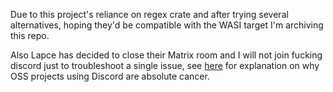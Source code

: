 Due to this project's reliance on regex crate and after trying several alternatives,
hoping they'd be compatible with the WASI target I'm archiving this repo.

Also Lapce has decided to close their Matrix room and I will not join fucking discord just 
to troubleshoot a single issue, see [here](https://usemumble.neocities.org) for explanation
on why OSS projects using Discord are absolute cancer.
